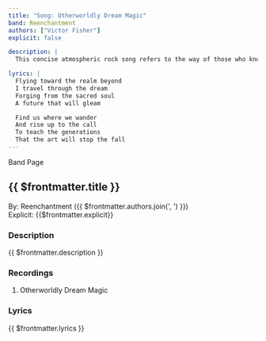 ```yaml
---
title: "Song: Otherworldly Dream Magic"
band: Reenchantment
authors: ["Victor Fisher"]
explicit: false

description: |
  This concise atmospheric rock song refers to the way of those who know.

lyrics: |
  Flying toward the realm beyond
  I travel through the dream
  Forging from the sacred soul
  A future that will gleam

  Find us where we wander
  And rise up to the call
  To teach the generations
  That the art will stop the fall
---
```


<g-link to="/16">Band Page</g-link>

## {{ $frontmatter.title }}

By: <g-link to="/16">Reenchantment</g-link> ({{ $frontmatter.authors.join(', ') }})  
Explicit: {{$frontmatter.explicit}}

### Description

<vue-markdown>{{ $frontmatter.description }}</vue-markdown>

### Recordings

1. <g-link to="/120">Otherworldly Dream Magic</g-link>

### Lyrics

<vue-markdown>{{ $frontmatter.lyrics }}</vue-markdown>
